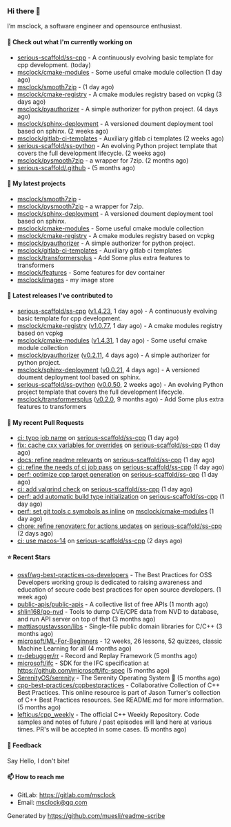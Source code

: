 ### Hi there 👋

I’m msclock, a software engineer and opensource enthusiast.

#### 👷 Check out what I'm currently working on

- [serious-scaffold/ss-cpp](https://github.com/serious-scaffold/ss-cpp) - A continuously evolving basic template for cpp development. (today)
- [msclock/cmake-modules](https://github.com/msclock/cmake-modules) - Some useful cmake module collection (1 day ago)
- [msclock/smooth7zip](https://github.com/msclock/smooth7zip) -  (1 day ago)
- [msclock/cmake-registry](https://github.com/msclock/cmake-registry) - A cmake modules registry based on vcpkg (3 days ago)
- [msclock/pyauthorizer](https://github.com/msclock/pyauthorizer) - A simple authorizer for python project. (4 days ago)
- [msclock/sphinx-deployment](https://github.com/msclock/sphinx-deployment) - A versioned doument deployment tool based on sphinx. (2 weeks ago)
- [msclock/gitlab-ci-templates](https://github.com/msclock/gitlab-ci-templates) - Auxiliary gitlab ci templates (2 weeks ago)
- [serious-scaffold/ss-python](https://github.com/serious-scaffold/ss-python) - An evolving Python project template that covers the full development lifecycle. (2 weeks ago)
- [msclock/pysmooth7zip](https://github.com/msclock/pysmooth7zip) - a wrapper for 7zip. (2 months ago)
- [serious-scaffold/.github](https://github.com/serious-scaffold/.github) -  (5 months ago)

#### 🌱 My latest projects

- [msclock/smooth7zip](https://github.com/msclock/smooth7zip) - 
- [msclock/pysmooth7zip](https://github.com/msclock/pysmooth7zip) - a wrapper for 7zip.
- [msclock/sphinx-deployment](https://github.com/msclock/sphinx-deployment) - A versioned doument deployment tool based on sphinx.
- [msclock/cmake-modules](https://github.com/msclock/cmake-modules) - Some useful cmake module collection
- [msclock/cmake-registry](https://github.com/msclock/cmake-registry) - A cmake modules registry based on vcpkg
- [msclock/pyauthorizer](https://github.com/msclock/pyauthorizer) - A simple authorizer for python project.
- [msclock/gitlab-ci-templates](https://github.com/msclock/gitlab-ci-templates) - Auxiliary gitlab ci templates
- [msclock/transformersplus](https://github.com/msclock/transformersplus) - Add Some plus extra features to transformers
- [msclock/features](https://github.com/msclock/features) - Some features for dev container
- [msclock/images](https://github.com/msclock/images) - my image store

#### 🔭 Latest releases I've contributed to

- [serious-scaffold/ss-cpp](https://github.com/serious-scaffold/ss-cpp) ([v1.4.23](https://github.com/serious-scaffold/ss-cpp/releases/tag/v1.4.23), 1 day ago) - A continuously evolving basic template for cpp development.
- [msclock/cmake-registry](https://github.com/msclock/cmake-registry) ([v1.0.77](https://github.com/msclock/cmake-registry/releases/tag/v1.0.77), 1 day ago) - A cmake modules registry based on vcpkg
- [msclock/cmake-modules](https://github.com/msclock/cmake-modules) ([v1.4.31](https://github.com/msclock/cmake-modules/releases/tag/v1.4.31), 1 day ago) - Some useful cmake module collection
- [msclock/pyauthorizer](https://github.com/msclock/pyauthorizer) ([v0.2.11](https://github.com/msclock/pyauthorizer/releases/tag/v0.2.11), 4 days ago) - A simple authorizer for python project.
- [msclock/sphinx-deployment](https://github.com/msclock/sphinx-deployment) ([v0.0.21](https://github.com/msclock/sphinx-deployment/releases/tag/v0.0.21), 4 days ago) - A versioned doument deployment tool based on sphinx.
- [serious-scaffold/ss-python](https://github.com/serious-scaffold/ss-python) ([v0.0.50](https://github.com/serious-scaffold/ss-python/releases/tag/v0.0.50), 2 weeks ago) - An evolving Python project template that covers the full development lifecycle.
- [msclock/transformersplus](https://github.com/msclock/transformersplus) ([v0.2.0](https://github.com/msclock/transformersplus/releases/tag/v0.2.0), 9 months ago) - Add Some plus extra features to transformers

#### 🔨 My recent Pull Requests

- [ci: typo job name](https://github.com/serious-scaffold/ss-cpp/pull/207) on [serious-scaffold/ss-cpp](https://github.com/serious-scaffold/ss-cpp) (1 day ago)
- [fix: cache cxx variables for overrides](https://github.com/serious-scaffold/ss-cpp/pull/206) on [serious-scaffold/ss-cpp](https://github.com/serious-scaffold/ss-cpp) (1 day ago)
- [docs: refine readme relevants](https://github.com/serious-scaffold/ss-cpp/pull/205) on [serious-scaffold/ss-cpp](https://github.com/serious-scaffold/ss-cpp) (1 day ago)
- [ci: refine the needs of ci job pass](https://github.com/serious-scaffold/ss-cpp/pull/204) on [serious-scaffold/ss-cpp](https://github.com/serious-scaffold/ss-cpp) (1 day ago)
- [perf: optimize cpp target generation](https://github.com/serious-scaffold/ss-cpp/pull/203) on [serious-scaffold/ss-cpp](https://github.com/serious-scaffold/ss-cpp) (1 day ago)
- [ci: add valgrind check](https://github.com/serious-scaffold/ss-cpp/pull/202) on [serious-scaffold/ss-cpp](https://github.com/serious-scaffold/ss-cpp) (1 day ago)
- [perf: add automatic build type initialization](https://github.com/serious-scaffold/ss-cpp/pull/201) on [serious-scaffold/ss-cpp](https://github.com/serious-scaffold/ss-cpp) (1 day ago)
- [perf: set git tools c symobols as inline](https://github.com/msclock/cmake-modules/pull/98) on [msclock/cmake-modules](https://github.com/msclock/cmake-modules) (1 day ago)
- [chore: refine renovaterc for actions updates](https://github.com/serious-scaffold/ss-cpp/pull/200) on [serious-scaffold/ss-cpp](https://github.com/serious-scaffold/ss-cpp) (2 days ago)
- [ci: use macos-14](https://github.com/serious-scaffold/ss-cpp/pull/199) on [serious-scaffold/ss-cpp](https://github.com/serious-scaffold/ss-cpp) (2 days ago)

#### ⭐ Recent Stars

- [ossf/wg-best-practices-os-developers](https://github.com/ossf/wg-best-practices-os-developers) - The Best Practices for OSS Developers working group is dedicated to raising awareness and education of secure code best practices for open source developers. (1 week ago)
- [public-apis/public-apis](https://github.com/public-apis/public-apis) - A collective list of free APIs (1 month ago)
- [shlin168/go-nvd](https://github.com/shlin168/go-nvd) - Tools to dump CVE/CPE data from NVD to database, and run API server on top of that (3 months ago)
- [mattiasgustavsson/libs](https://github.com/mattiasgustavsson/libs) - Single-file public domain libraries for C/C&#43;&#43; (3 months ago)
- [microsoft/ML-For-Beginners](https://github.com/microsoft/ML-For-Beginners) - 12 weeks, 26 lessons, 52 quizzes, classic Machine Learning for all (4 months ago)
- [rr-debugger/rr](https://github.com/rr-debugger/rr) - Record and Replay Framework (5 months ago)
- [microsoft/ifc](https://github.com/microsoft/ifc) - SDK for the IFC specification at https://github.com/microsoft/ifc-spec (5 months ago)
- [SerenityOS/serenity](https://github.com/SerenityOS/serenity) - The Serenity Operating System 🐞 (5 months ago)
- [cpp-best-practices/cppbestpractices](https://github.com/cpp-best-practices/cppbestpractices) - Collaborative Collection of C&#43;&#43; Best Practices. This online resource is part of Jason Turner&#39;s collection of C&#43;&#43; Best Practices resources. See README.md for more information. (5 months ago)
- [lefticus/cpp_weekly](https://github.com/lefticus/cpp_weekly) - The official C&#43;&#43; Weekly Repository. Code samples and notes of future / past episodes will land here at various times. PR&#39;s will be accepted in some cases. (5 months ago)

#### 💬 Feedback

Say Hello, I don't bite!

#### 📫 How to reach me

- GitLab: https://gitlab.com/msclock
- Email: msclock@qq.com

Generated by https://github.com/muesli/readme-scribe
